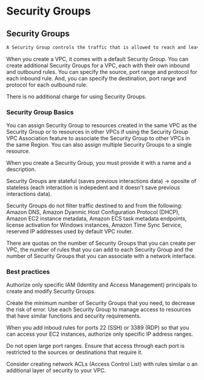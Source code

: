 # Security Groups

## Security Groups

```sh
A Security Group controls the traffic that is allowed to reach and leave the resources that is associated with.
```

When you create a VPC, it comes with a default Security Group. You can create additional Security Groups for a VPC, each with their own inbound and outbound rules. You can specify the source, port range and protocol for each inbound rule. And, you can specify the destination, port range and protocol for each outbound rule.

There is no additional charge for using Security Groups.

### Security Group Basics

You can assign Security Group to resources created in the same VPC as the Security Group or to resources in other VPCs if using the Security Group VPC Association feature to associate the Security Group to other VPCs in the same Region. You can also assign multiple Security Groups to a single resource.

When you create a Security Group, you must provide it with a name and a description.

Security Groups are stateful (saves previous interactions data) -> oposite of stateless (each interaction is indepedent and it doesn't save previous interactions data).

Security Groups do not filter traffic destined to and from the following: Amazon DNS, Amazon Dyanmic Host Configuration Protocol (DHCP), Amazon EC2 instance metadata, Amazon ECS task metadata endpoints, license activation for Windows instances, Amazon Time Sync Service, reserved IP addresses used by default VPC router.

There are quotas on the number of Security Groups that you can create per VPC, the number of rules that you can add to each Security Group and the number of Security Groups that you can associate with a network interface.

### Best practices

Authorize only specific IAM (Identity and Access Management) principals to create and modify Security Groups.

Create the minimum number of Security Groups that you need, to decrease the risk of error. Use each Security Group to manage access to resources that have similar functions and security requirements.

When you add inboud rules for ports 22 (SSH) or 3389 (RDP) so that you can access your EC2 instances, authorize only specific IP address ranges.

Do not open large port ranges. Ensure that access through each port is restricted to the sources or destinations that require it.

Consider creating network ACLs (Access Control List) with rules similar o an additional layer of security to your VPC.

